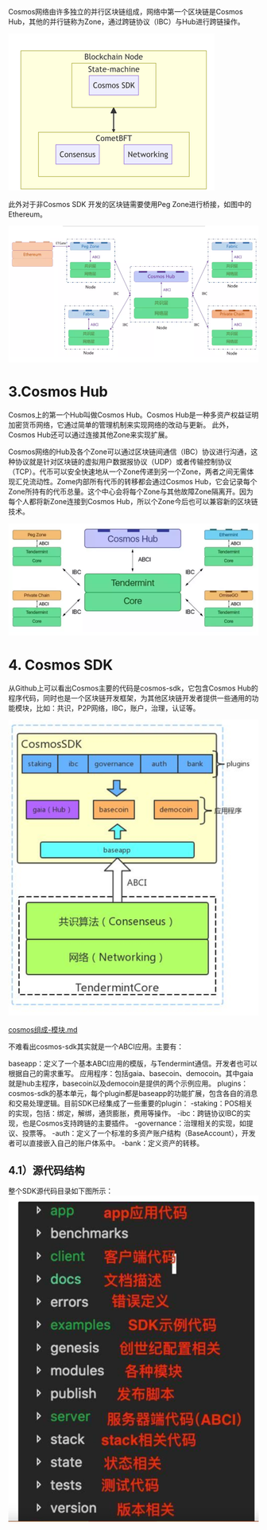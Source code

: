 

Cosmos网络由许多独立的并行区块链组成，网络中第一个区块链是Cosmos Hub，其他的并行链称为Zone，通过跨链协议（IBC）与Hub进行跨链操作。

![img.png](img.png)

此外对于非Cosmos SDK 开发的区块链需要使用Peg Zone进行桥接，如图中的Ethereum。

![img_1.png](img_1.png)


# 3.Cosmos Hub

Cosmos上的第一个Hub叫做Cosmos Hub。Cosmos Hub是一种多资产权益证明加密货币网络，它通过简单的管理机制来实现网络的改动与更新。
此外，Cosmos Hub还可以通过连接其他Zone来实现扩展。      

Cosmos网络的Hub及各个Zone可以通过区块链间通信（IBC）协议进行沟通，这种协议就是针对区块链的虚拟用户数据报协议（UDP）或者传输控制协议（TCP）。代币可以安全快速地从一个Zone传递到另一个Zone，两者之间无需体现汇兑流动性。Zome内部所有代币的转移都会通过Cosmos Hub，它会记录每个Zone所持有的代币总量。这个中心会将每个Zone与其他故障Zone隔离开。因为每个人都将新Zone连接到Cosmos Hub，所以个Zone今后也可以兼容新的区块链技术。

![img_2.png](img_2.png)


# 4. Cosmos SDK


从Github上可以看出Cosmos主要的代码是cosmos-sdk，它包含Cosmos Hub的程序代码，同时也是一个区块链开发框架，为其他区块链开发者提供一些通用的功能模块，比如：共识，P2P网络，IBC，账户，治理，认证等。

![img_3.png](img_3.png)

[cosmos组成-模块.md](cosmos%E7%BB%84%E6%88%90-%E6%A8%A1%E5%9D%97.md)

不难看出cosmos-sdk其实就是一个ABCI应用。主要有：

baseapp：定义了一个基本ABCI应用的模版，与Tendermint通信。开发者也可以根据自己的需求重写。
应用程序：包括gaia、basecoin、democoin。其中gaia就是hub主程序，basecoin以及democoin是提供的两个示例应用。
plugins：cosmos-sdk的基本单元，每个plugin都是baseapp的功能扩展，包含各自的消息和交易处理逻辑。目前SDK已经集成了一些重要的plugin：
-staking：POS相关的实现，包括：绑定，解绑，通货膨胀，费用等操作。
-ibc：跨链协议IBC的实现，也是Cosmos支持跨链的主要插件。
-governance：治理相关的实现，如提议、投票等。
-auth：定义了一个标准的多资产账户结构（BaseAccount），开发者可以直接嵌入自己的账户体系中。
-bank：定义资产的转移。


## 4.1）源代码结构
整个SDK源代码目录如下图所示：
![img_4.png](img_4.png)

